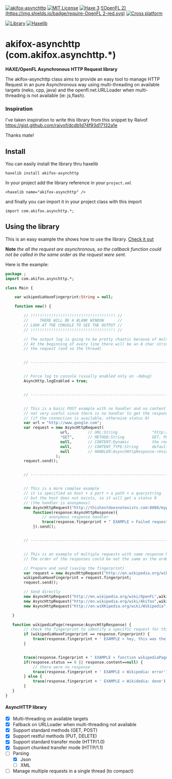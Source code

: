 [![akifox-asynchttp](https://img.shields.io/badge/library-akifox%20asynchttp%200.2.0-brightgreen.svg)]()
[![MIT License](https://img.shields.io/badge/license-MIT-blue.svg)](LICENSE)
[![Haxe 3](https://img.shields.io/badge/language-Haxe%203-orange.svg)](http://www.haxe.org)
[![OpenFL 2](https://img.shields.io/badge/require-OpenFL 2-red.svg)](http://www.openfl.org)
[![Cross platform](https://img.shields.io/badge/platform-cross%20platform-lightgrey.svg)](http://www.openfl.org)

[![Library](https://img.shields.io/badge/type-haxelib%20library-orange.svg)](http://lib.haxe.org/p/akifox-asynchttp)
[![Haxelib](https://img.shields.io/badge/distr-v0.2.0-yellow.svg)](http://lib.haxe.org/p/akifox-asynchttp)

# akifox-asynchttp (com.akifox.asynchttp.*)
**HAXE/OpenFL Asynchronous HTTP Request library**

The akifox-asynchttp class aims to provide an easy tool to manage HTTP Request in an pure Asynchronous way using multi-threading on available targets (neko, cpp, java) and the openfl.net.URLLoader when multi-threading is not available (ie: js,flash).

### Inspiration

I've taken inspiration to write this library from this snippet by Raivof
https://gist.github.com/raivof/dcdb1d74f93d17132a1e

Thanks mate!


## Install

You can easily install the library thru haxelib

```
haxelib install akifox-asynchttp
```

In your project add the library reference in your ```project.xml```

```
<haxelib name="akifox-asynchttp" />
```

and finally you can import it in your project class with this import
```
import com.akifox.asynchttp.*;
```

## Using the library

This is an easy example the shows how to use the library. [Check it out](/samples/simple/)

**Note** *the all the request are asynchronous, so the callback function could not be called in the same order as the request were sent.*


Here is the example:
````haxe
package ;
import com.akifox.asynchttp.*;

class Main {

	var wikipediaHaxeFingerprint:String = null;

    function new() {

   		// !!!!!!!!!!!!!!!!!!!!!!!!!!!!!!!!!!!!! //
   		//     THERE WILL BE A BLANK WINDOW	     //
   		// LOOK AT THE CONSOLE TO SEE THE OUTPUT //
   		// !!!!!!!!!!!!!!!!!!!!!!!!!!!!!!!!!!!!! //

   		// The output log is going to be pretty chaotic because of multi-threading
   		// At the beginning of every line there will be an 8 char string that identify
   		// the request (and so the thread)


		// --------------------------------------------------------------------------------------------------


   		// Force log to console (usually enabled only on -debug)
		AsyncHttp.logEnabled = true;


		// --------------------------------------------------------------------------------------------------


		// This is a basic POST example with no handler and no content
		// not very useful since there is no handler to get the response but it works getting a status 200
		// (if the connection is available, otherwise status 0)
		var url = "http://www.google.com";
		var request = new AsyncHttpRequest(
						url, 		// URL:String				"http://host:port/path?querystring"
						"GET",		// METHOD:String			GET, POST, PUT, DELETE
						null,		// CONTENT:Dynamic			the request content		
						null,		// CONTENT_TYPE:String		default is "application/x-www-form-urlencoded"
						null        // HANDLER:AsynchHttpResponse->Void (the function that will handle the response)
					  );
		request.send();


		// --------------------------------------------------------------------------------------------------


		// This is a more complex example
		// it is specified an host + a port + a path + a querystring
		// but the host does not exists, so it will get a status 0
		// (the handler is anonymous)
		new AsyncHttpRequest("http://thishostdoesnotexists.com:8080/mypage?field=test&field2=test",
			function(response:AsyncHttpResponse){
				// anonymous response handler
		 		trace(response.fingerprint + " EXAMPLE > Failed request because of host (status: " + response.status + " time: " + response.time + "s)");
			}).send();


		// --------------------------------------------------------------------------------------------------


		// This is an example of multiple requests with same response handler
		// The order of the responses could be not the same as the order of the requests

		// Prepare and send (saving the fingerprint)
		var request = new AsyncHttpRequest("http://en.wikipedia.org/wiki/Haxe",wikipediaPage);
		wikipediaHaxeFingerprint = request.fingerprint;
		request.send();

		// Send directly
		new AsyncHttpRequest("http://en.wikipedia.org/wiki/OpenFL",wikipediaPage).send(); 		// good
		new AsyncHttpRequest("http://en.wikipedia.org/wiki/Akifox",wikipediaPage).send(); 		// no page (yet)
		new AsyncHttpRequest("http://en.wiKKipedia.org/wiki/Wikipedia",wikipediaPage).send(); // wrong host

   }

   function wikipediaPage(response:AsyncHttpResponse) {
   		// check the fingerprint to identify a specific request for this handler
   		if (wikipediaHaxeFingerprint == response.fingerprint) {
   			trace(response.fingerprint + ' EXAMPLE > hey, this was the Haxe Wikipedia page request!');
   		}


		trace(response.fingerprint + " EXAMPLE > function wikipediaPage: " + response.fingerprint + " status: " + response.status + " time: " + response.time);
		if(response.status == 0 || response.content==null) {
			// there were no response
			trace(response.fingerprint + ' EXAMPLE > Wikipedia: error');
		} else {
			trace(response.fingerprint + ' EXAMPLE > Wikidedia: done');
		}
   }
}
````


#### AsyncHTTP library
- [x] Multi-threading on available targets
- [x] Fallback on URLLoader when multi-threading not available
- [x] Support standard methods (GET, POST)
- [x] Support restful methods (PUT, DELETE)
- [x] Support standard transfer mode (HTTP/1.0)
- [x] Support chunked transfer mode (HTTP/1.1)
- [ ] Parsing
  - [x] Json
  - [ ] XML
- [ ] Manage multiple requests in a single thread (to compact)
